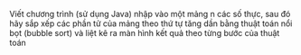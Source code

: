 Viết chương trình (sử dụng Java) nhập vào một mảng n các số thực, sau đó  hãy sắp xếp các phần tử của mảng theo thứ tự tăng dần bằng thuật toán nổi bọt (bubble sort) và liệt kê ra màn hình kết quả theo từng bước của thuật toán
